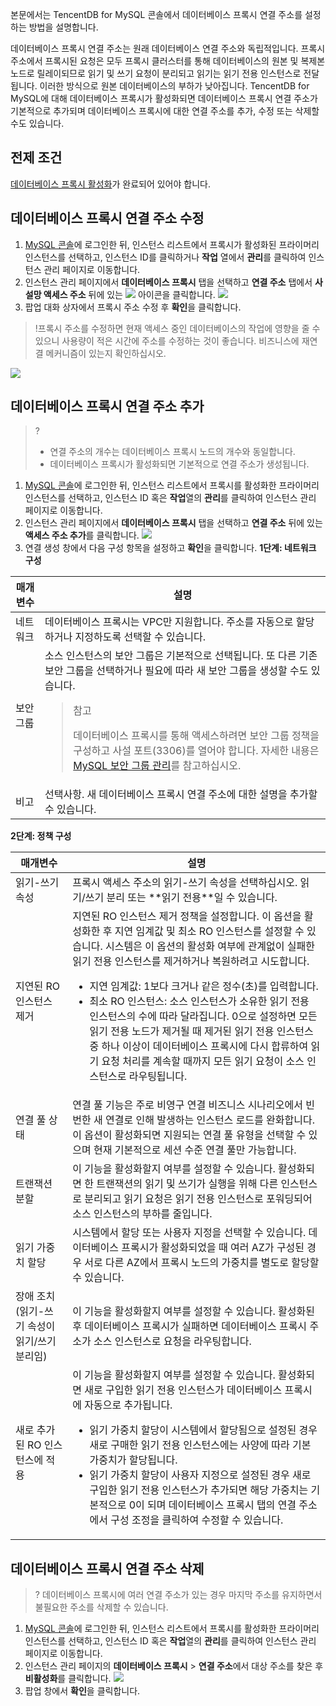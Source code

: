 본문에서는 TencentDB for MySQL 콘솔에서 데이터베이스 프록시 연결 주소를 설정하는 방법을 설명합니다.

데이터베이스 프록시 연결 주소는 원래 데이터베이스 연결 주소와 독립적입니다. 프록시 주소에서 프록시된 요청은 모두 프록시 클러스터를 통해 데이터베이스의 원본 및 복제본 노드로 릴레이되므로 읽기 및 쓰기 요청이 분리되고 읽기는 읽기 전용 인스턴스로 전달됩니다. 이러한 방식으로 원본 데이터베이스의 부하가 낮아집니다.
TencentDB for MySQL에 대해 데이터베이스 프록시가 활성화되면 데이터베이스 프록시 연결 주소가 기본적으로 추가되며 데이터베이스 프록시에 대한 연결 주소를 추가, 수정 또는 삭제할 수도 있습니다.

## 전제 조건
[데이터베이스 프록시 활성화](https://www.tencentcloud.com/document/product/236/42052)가 완료되어 있어야 합니다.

## 데이터베이스 프록시 연결 주소 수정
1. [MySQL 콘솔](https://console.cloud.tencent.com/cdb)에 로그인한 뒤, 인스턴스 리스트에서 프록시가 활성화된 프라이머리 인스턴스를 선택하고, 인스턴스 ID를 클릭하거나 **작업** 열에서 **관리**를 클릭하여 인스턴스 관리 페이지로 이동합니다.
2. 인스턴스 관리 페이지에서 **데이터베이스 프록시** 탭을 선택하고 **연결 주소** 탭에서 **사설망 액세스 주소** 뒤에 있는 <img src="https://main.qcloudimg.com/raw/be716b5360d5256a9d5e816e29872ec1.png"  style="margin:0;"> 아이콘을 클릭합니다.
![](https://main.qcloudimg.com/raw/63015c402bdd31e04e2597af84013a74.png)
3. 팝업 대화 상자에서 프록시 주소 수정 후 **확인**을 클릭합니다.
>!프록시 주소를 수정하면 현재 액세스 중인 데이터베이스의 작업에 영향을 줄 수 있으니 사용량이 적은 시간에 주소를 수정하는 것이 좋습니다. 비즈니스에 재연결 메커니즘이 있는지 확인하십시오.
>
![](https://main.qcloudimg.com/raw/982fd53d880ab1a6d4f8df0372a99613.png)

## 데이터베이스 프록시 연결 주소 추가
>?
>- 연결 주소의 개수는 데이터베이스 프록시 노드의 개수와 동일합니다.
>- 데이터베이스 프록시가 활성화되면 기본적으로 연결 주소가 생성됩니다.
>
1. [MySQL 콘솔](https://console.cloud.tencent.com/cdb)에 로그인한 뒤, 인스턴스 리스트에서 프록시를 활성화한 프라이머리 인스턴스를 선택하고, 인스턴스 ID 혹은 **작업**열의 **관리**를 클릭하여 인스턴스 관리 페이지로 이동합니다.
2. 인스턴스 관리 페이지에서 **데이터베이스 프록시** 탭을 선택하고 **연결 주소** 뒤에 있는 **액세스 주소 추가**를 클릭합니다.
![](https://staticintl.cloudcachetci.com/yehe/backend-news/iVTk464_19.png)
3. 연결 생성 창에서 다음 구성 항목을 설정하고 **확인**을 클릭합니다.
**1단계: 네트워크 구성**
<table>
<thead><tr><th>매개변수</th><th>설명</th></tr></thead>
<tbody><tr>
<td>네트워크</td>
<td>데이터베이스 프록시는 VPC만 지원합니다. 주소를 자동으로 할당하거나 지정하도록 선택할 수 있습니다.</td></tr>
<tr>
<td>보안 그룹</td>
<td>소스 인스턴스의 보안 그룹은 기본적으로 선택됩니다. 또 다른 기존 보안 그룹을 선택하거나 필요에 따라 새 보안 그룹을 생성할 수도 있습니다. <blockquote class="rno-document-tips rno-document-tips-notice">    <div class="rno-document-tips-body">        <i class="rno-document-tip-icon"></i>        <div class="rno-document-tip-title">참고</div>        <div class="rno-document-tip-desc"><p>데이터베이스 프록시를 통해 액세스하려면 보안 그룹 정책을 구성하고 사설 포트(3306)를 열어야 합니다. 자세한 내용은 <a href="https://intl.cloud.tencent.com/document/product/236/14470">MySQL 보안 그룹 관리</a>를 참고하십시오.</p></div>    </div></blockquote></td></tr>
<tr>
<td>비고</td>
<td>선택사항. 새 데이터베이스 프록시 연결 주소에 대한 설명을 추가할 수 있습니다.</td></tr>
</tbody></table>
<b>2단계: 정책 구성</b>
<table>
<thead><tr><th>매개변수</th><th>설명</th></tr></thead>
<tbody><tr>
<td>읽기-쓰기 속성</td>
<td>프록시 액세스 주소의 읽기-쓰기 속성을 선택하십시오. 읽기/쓰기 분리 또는 **읽기 전용**일 수 있습니다.</td></tr>
<tr>
<td>지연된 RO 인스턴스 제거</td>
<td>지연된 RO 인스턴스 제거 정책을 설정합니다. 이 옵션을 활성화한 후 지연 임계값 및 최소 RO 인스턴스를 설정할 수 있습니다. 시스템은 이 옵션의 활성화 여부에 관계없이 실패한 읽기 전용 인스턴스를 제거하거나 복원하려고 시도합니다. <ul><li>지연 임계값: 1보다 크거나 같은 정수(초)를 입력합니다. </li><li>최소 RO 인스턴스: 소스 인스턴스가 소유한 읽기 전용 인스턴스의 수에 따라 달라집니다. 0으로 설정하면 모든 읽기 전용 노드가 제거될 때 제거된 읽기 전용 인스턴스 중 하나 이상이 데이터베이스 프록시에 다시 합류하여 읽기 요청 처리를 계속할 때까지 모든 읽기 요청이 소스 인스턴스로 라우팅됩니다. </li></ul></td></tr>
<tr>
<td>연결 풀 상태</td>
<td>연결 풀 기능은 주로 비영구 연결 비즈니스 시나리오에서 빈번한 새 연결로 인해 발생하는 인스턴스 로드를 완화합니다. 이 옵션이 활성화되면 지원되는 연결 풀 유형을 선택할 수 있으며 현재 기본적으로 세션 수준 연결 풀만 가능합니다.</td></tr>
<tr>
<td>트랜잭션 분할</td>
<td>이 기능을 활성화할지 여부를 설정할 수 있습니다. 활성화되면 한 트랜잭션의 읽기 및 쓰기가 실행을 위해 다른 인스턴스로 분리되고 읽기 요청은 읽기 전용 인스턴스로 포워딩되어 소스 인스턴스의 부하를 줄입니다.</td></tr>
<tr>
<td>읽기 가중치 할당</td>
<td>시스템에서 할당 또는 사용자 지정을 선택할 수 있습니다. 데이터베이스 프록시가 활성화되었을 때 여러 AZ가 구성된 경우 서로 다른 AZ에서 프록시 노드의 가중치를 별도로 할당할 수 있습니다.</td></tr>
<tr>
<td>장애 조치(읽기-쓰기 속성이 읽기/쓰기 분리임)</td>
<td>이 기능을 활성화할지 여부를 설정할 수 있습니다. 활성화된 후 데이터베이스 프록시가 실패하면 데이터베이스 프록시 주소가 소스 인스턴스로 요청을 라우팅합니다.</td></tr>
<tr>
<td>새로 추가된 RO 인스턴스에 적용</td>
<td>이 기능을 활성화할지 여부를 설정할 수 있습니다. 활성화되면 새로 구입한 읽기 전용 인스턴스가 데이터베이스 프록시에 자동으로 추가됩니다. <ul><li>읽기 가중치 할당이 시스템에서 할당됨으로 설정된 경우 새로 구매한 읽기 전용 인스턴스에는 사양에 따라 기본 가중치가 할당됩니다. </li><li>읽기 가중치 할당이 사용자 지정으로 설정된 경우 새로 구입한 읽기 전용 인스턴스가 추가되면 해당 가중치는 기본적으로 0이 되며 데이터베이스 프록시 탭의 연결 주소에서 구성 조정을 클릭하여 수정할 수 있습니다.</li></ul></td></tr>
</tbody></table>

## 데이터베이스 프록시 연결 주소 삭제
>? 데이터베이스 프록시에 여러 연결 주소가 있는 경우 마지막 주소를 유지하면서 불필요한 주소를 삭제할 수 있습니다.
>
1. [MySQL 콘솔](https://console.cloud.tencent.com/cdb)에 로그인한 뒤, 인스턴스 리스트에서 프록시를 활성화한 프라이머리 인스턴스를 선택하고, 인스턴스 ID 혹은 **작업**열의 **관리**를 클릭하여 인스턴스 관리 페이지로 이동합니다.
2. 인스턴스 관리 페이지의 **데이터베이스 프록시** > **연결 주소**에서 대상 주소를 찾은 후 **비활성화**를 클릭합니다.
![](https://staticintl.cloudcachetci.com/yehe/backend-news/7FDj373_20.png)
3. 팝업 창에서 **확인**을 클릭합니다.

